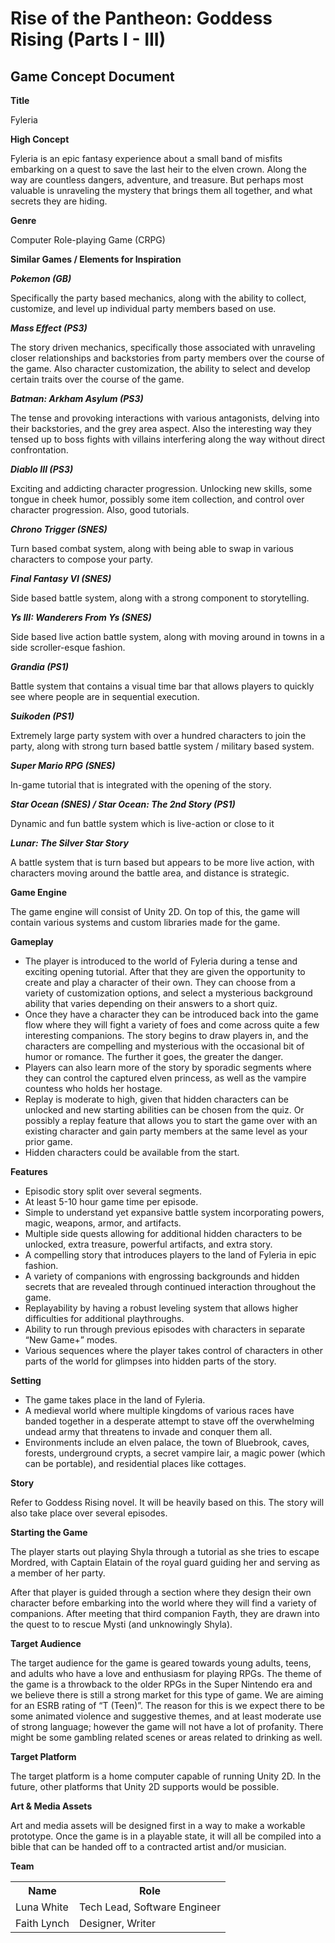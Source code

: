# Rise of the Pantheon: Goddess Rising (Parts I - III)

## Game Concept Document

**Title**

Fyleria

**High Concept**

Fyleria is an epic fantasy experience about a small band of misfits embarking on a quest to save the last heir to the elven crown. Along the way are countless dangers, adventure, and treasure. But perhaps most valuable is unraveling the mystery that brings them all together, and what secrets they are hiding.

**Genre**

Computer Role-playing Game (CRPG)

**Similar Games / Elements for Inspiration**

_**Pokemon (GB)**_

Specifically the party based mechanics, along with the ability to collect, customize, and level up individual party members based on use.

_**Mass Effect (PS3)**_

The story driven mechanics, specifically those associated with unraveling closer relationships and backstories from party members over the course of the game. Also character customization, the ability to select and develop certain traits over the course of the game.

_**Batman: Arkham Asylum (PS3)**_

The tense and provoking interactions with various antagonists, delving into their backstories, and the grey area aspect. Also the interesting way they tensed up to boss fights with villains interfering along the way without direct confrontation.

_**Diablo III (PS3)**_

Exciting and addicting character progression. Unlocking new skills, some tongue in cheek humor, possibly some item collection, and control over character progression. Also, good tutorials.

_**Chrono Trigger (SNES)**_

Turn based combat system, along with being able to swap in various characters to compose your party.

_**Final Fantasy VI (SNES)**_

Side based battle system, along with a strong component to storytelling.

_**Ys III: Wanderers From Ys (SNES)**_

Side based live action battle system, along with moving around in towns in a side scroller-esque fashion.

_**Grandia (PS1)**_

Battle system that contains a visual time bar that allows players to quickly see where people are in sequential execution.

_**Suikoden (PS1)**_

Extremely large party system with over a hundred characters to join the party, along with strong turn based battle system / military based system.

_**Super Mario RPG (SNES)**_

In-game tutorial that is integrated with the opening of the story.

_**Star Ocean (SNES) / Star Ocean: The 2nd Story (PS1)**_

Dynamic and fun battle system which is live-action or close to it

_**Lunar: The Silver Star Story**_

A battle system that is turn based but appears to be more live action, with characters moving around the battle area, and distance is strategic.

**Game Engine**

The game engine will consist of Unity 2D. On top of this, the game will contain various systems and custom libraries made for the game.

**Gameplay**

* The player is introduced to the world of Fyleria during a tense and exciting opening tutorial. After that they are given the opportunity to create and play a character of their own. They can choose from a variety of customization options, and select a mysterious background ability that varies depending on their answers to a short quiz.
* Once they have a character they can be introduced back into the game flow where they will fight a variety of foes and come across quite a few interesting companions. The story begins to draw players in, and the characters are compelling and mysterious with the occasional bit of humor or romance. The further it goes, the greater the danger.
* Players can also learn more of the story by sporadic segments where they can control the captured elven princess, as well as the vampire countess who holds her hostage.
* Replay is moderate to high, given that hidden characters can be unlocked and new starting abilities can be chosen from the quiz. Or possibly a replay feature that allows you to start the game over with an existing character and gain party members at the same level as your prior game.
* Hidden characters could be available from the start.

**Features**

* Episodic story split over several segments.
* At least 5-10 hour game time per episode.
* Simple to understand yet expansive battle system incorporating powers, magic, weapons, armor, and artifacts.
* Multiple side quests allowing for additional hidden characters to be unlocked, extra treasure, powerful artifacts, and extra story.
* A compelling story that introduces players to the land of Fyleria in epic fashion.
* A variety of companions with engrossing backgrounds and hidden secrets that are revealed through continued interaction throughout the game.
* Replayability by having a robust leveling system that allows higher difficulties for additional playthroughs.
* Ability to run through previous episodes with characters in separate “New Game+” modes.
* Various sequences where the player takes control of characters in other parts of the world for glimpses into hidden parts of the story.

**Setting**

* The game takes place in the land of Fyleria.
* A medieval world where multiple kingdoms of various races have banded together in a desperate attempt to stave off the overwhelming undead army that threatens to invade and conquer them all.
* Environments include an elven palace, the town of Bluebrook, caves, forests, underground crypts, a secret vampire lair, a magic power (which can be portable), and residential places like cottages.

**Story**

Refer to Goddess Rising novel. It will be heavily based on this. The story will also take place over several episodes.

**Starting the Game**

The player starts out playing Shyla through a tutorial as she tries to escape Mordred, with Captain Elatain of the royal guard guiding her and serving as a member of her party.

After that player is guided through a section where they design their own character before embarking into the world where they will find a variety of companions. After meeting that third companion Fayth, they are drawn into the quest to to rescue Mysti (and unknowingly Shyla).

**Target Audience**

The target audience for the game is geared towards young adults, teens, and adults who have a love and enthusiasm for playing RPGs. The theme of the game is a throwback to the older RPGs in the Super Nintendo era and we believe there is still a strong market for this type of game. We are aiming for an ESRB rating of “T (Teen)”. The reason for this is we expect there to be some animated violence and suggestive themes, and at least moderate use of strong language; however the game will not have a lot of profanity. There might be some gambling related scenes or areas related to drinking as well.

**Target Platform**

The target platform is a home computer capable of running Unity 2D. In the future, other platforms that Unity 2D supports would be possible.

**Art & Media Assets**

Art and media assets will be designed first in a way to make a workable prototype. Once the game is in a playable state, it will all be compiled into a bible that can be handed off to a contracted artist and/or musician.

**Team**

<table>
<tbody>
<tr>
<th>Name</th>
<th>Role</th>
</tr>
<tr>
<td>Luna White</td>
<td>Tech Lead, Software Engineer</td>
</tr>
<tr>
<td>Faith Lynch</td>
<td>Designer, Writer</td>
</tr>
</tbody>
</table>
